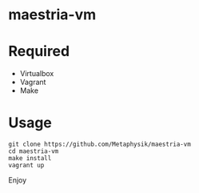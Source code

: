 # maestria-vm

Required
===

- Virtualbox
- Vagrant
- Make

Usage
===

```
git clone https://github.com/Metaphysik/maestria-vm
cd maestria-vm
make install
vagrant up
```

Enjoy